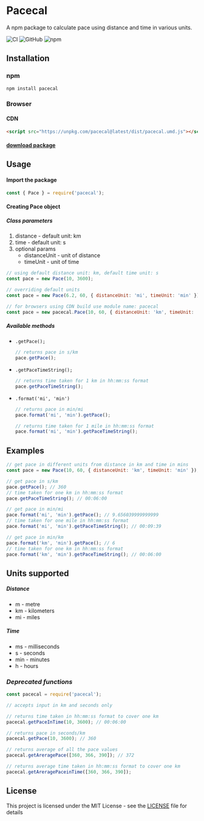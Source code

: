 # Pacecal

A npm package to calculate pace using distance and time in various units.

![CI](https://github.com/pranavacharya/pacecal/workflows/CI/badge.svg)
![GitHub](https://img.shields.io/github/license/pranavacharya/pacecal)
![npm](https://img.shields.io/npm/v/pacecal)

## Installation

### npm

```sh
npm install pacecal
```

### Browser

#### CDN

```html
<script src="https://unpkg.com/pacecal@latest/dist/pacecal.umd.js"></script>
```

#### [download package](https://unpkg.com/pacecal@latest/dist/pacecal.umd.js)

## Usage

#### Import the package

```javascript
const { Pace } = require('pacecal');
```

#### Creating Pace object

##### Class parameters

1. distance - default unit: km
1. time - default unit: s
1. optional params
   - distanceUnit - unit of distance
   - timeUnit - unit of time

```javascript
// using default distance unit: km, default time unit: s
const pace = new Pace(10, 3600);
```

```javascript
// overriding default units
const pace = new Pace(6.2, 60, { distanceUnit: 'mi', timeUnit: 'min' }); //distance: 6.2 miles, time: 60 min
```

```javascript
// for browsers using CDN build use module name: pacecal
const pace = new pacecal.Pace(10, 60, { distanceUnit: 'km', timeUnit: 'min' });
```

##### Available methods

- `.getPace();`
  ```javascript
  // returns pace in s/km
  pace.getPace();
  ```
- `.getPaceTimeString();`
  ```javascript
  // returns time taken for 1 km in hh:mm:ss format
  pace.getPaceTimeString();
  ```
- `.format('mi', 'min')`

  ```javascript
  // returns pace in min/mi
  pace.format('mi', 'min').getPace();

  // returns time taken for 1 mile in hh:mm:ss format
  pace.format('mi', 'min').getPaceTimeString();
  ```

## Examples

```javascript
// get pace in different units from distance in km and time in mins
const pace = new Pace(10, 60, { distanceUnit: 'km', timeUnit: 'min' });

// get pace in s/km
pace.getPace(); // 360
// time taken for one km in hh:mm:ss format
pace.getPaceTimeString(); // 00:06:00

// get pace in min/mi
pace.format('mi', 'min').getPace(); // 9.656039999999999
// time taken for one mile in hh:mm:ss format
pace.format('mi', 'min').getPaceTimeString(); // 00:09:39

// get pace in min/km
pace.format('km', 'min').getPace(); // 6
// time taken for one km in hh:mm:ss format
pace.format('km', 'min').getPaceTimeString(); // 00:06:00
```

## Units supported

##### Distance

- m - metre
- km - kilometers
- mi - miles

##### Time

- ms - milliseconds
- s - seconds
- min - minutes
- h - hours

### **_Deprecated functions_**

```javascript
const pacecal = require('pacecal');

// accepts input in km and seconds only

// returns time taken in hh:mm:ss format to cover one km
pacecal.getPaceInTime(10, 3600); // 00:06:00

// returns pace in seconds/km
pacecal.getPace(10, 3600); // 360

// returns average of all the pace values
pacecal.getAreragePace([360, 366, 390]); // 372

// returns average time taken in hh:mm:ss format to cover one km
pacecal.getAreragePaceinTime([360, 366, 390]);
```

## License

This project is licensed under the MIT License - see the [LICENSE](LICENSE) file for details
